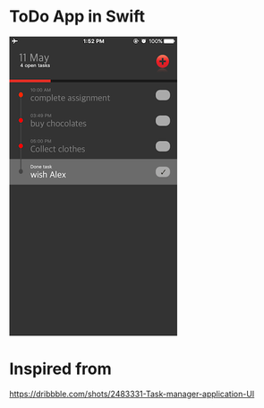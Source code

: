 # ToDo App in Swift
![HomeScreen](/IMG_4245.PNG)



# Inspired from
https://dribbble.com/shots/2483331-Task-manager-application-UI